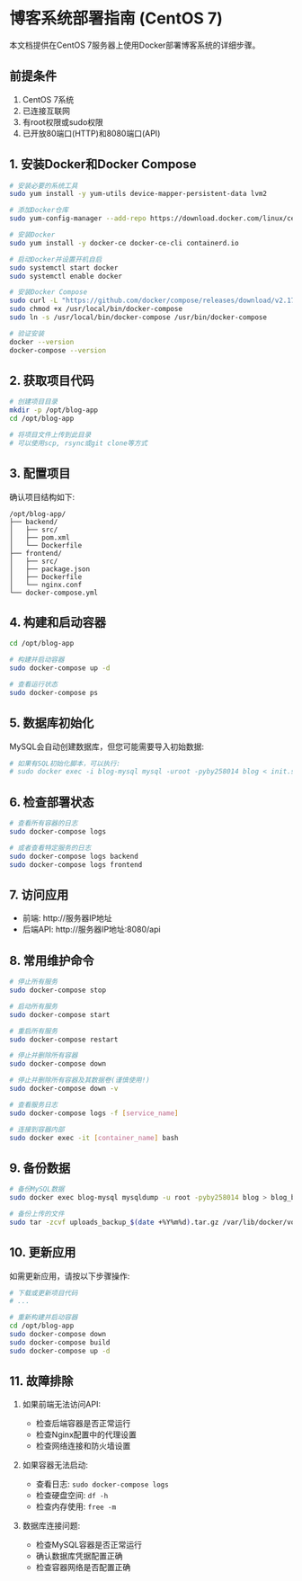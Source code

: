 # 博客系统部署指南 (CentOS 7)

本文档提供在CentOS 7服务器上使用Docker部署博客系统的详细步骤。

## 前提条件

1. CentOS 7系统
2. 已连接互联网
3. 有root权限或sudo权限
4. 已开放80端口(HTTP)和8080端口(API)

## 1. 安装Docker和Docker Compose

```bash
# 安装必要的系统工具
sudo yum install -y yum-utils device-mapper-persistent-data lvm2

# 添加Docker仓库
sudo yum-config-manager --add-repo https://download.docker.com/linux/centos/docker-ce.repo

# 安装Docker
sudo yum install -y docker-ce docker-ce-cli containerd.io

# 启动Docker并设置开机自启
sudo systemctl start docker
sudo systemctl enable docker

# 安装Docker Compose
sudo curl -L "https://github.com/docker/compose/releases/download/v2.17.2/docker-compose-$(uname -s)-$(uname -m)" -o /usr/local/bin/docker-compose
sudo chmod +x /usr/local/bin/docker-compose
sudo ln -s /usr/local/bin/docker-compose /usr/bin/docker-compose

# 验证安装
docker --version
docker-compose --version
```

## 2. 获取项目代码

```bash
# 创建项目目录
mkdir -p /opt/blog-app
cd /opt/blog-app

# 将项目文件上传到此目录
# 可以使用scp, rsync或git clone等方式
```

## 3. 配置项目

确认项目结构如下:

```
/opt/blog-app/
├── backend/
│   ├── src/
│   ├── pom.xml
│   └── Dockerfile
├── frontend/
│   ├── src/
│   ├── package.json
│   ├── Dockerfile
│   └── nginx.conf
└── docker-compose.yml
```

## 4. 构建和启动容器

```bash
cd /opt/blog-app

# 构建并启动容器
sudo docker-compose up -d

# 查看运行状态
sudo docker-compose ps
```

## 5. 数据库初始化

MySQL会自动创建数据库，但您可能需要导入初始数据:

```bash
# 如果有SQL初始化脚本，可以执行:
# sudo docker exec -i blog-mysql mysql -uroot -pyby258014 blog < init.sql
```

## 6. 检查部署状态

```bash
# 查看所有容器的日志
sudo docker-compose logs

# 或者查看特定服务的日志
sudo docker-compose logs backend
sudo docker-compose logs frontend
```

## 7. 访问应用

- 前端: http://服务器IP地址
- 后端API: http://服务器IP地址:8080/api

## 8. 常用维护命令

```bash
# 停止所有服务
sudo docker-compose stop

# 启动所有服务
sudo docker-compose start

# 重启所有服务
sudo docker-compose restart

# 停止并删除所有容器
sudo docker-compose down

# 停止并删除所有容器及其数据卷(谨慎使用!)
sudo docker-compose down -v

# 查看服务日志
sudo docker-compose logs -f [service_name]

# 连接到容器内部
sudo docker exec -it [container_name] bash
```

## 9. 备份数据

```bash
# 备份MySQL数据
sudo docker exec blog-mysql mysqldump -u root -pyby258014 blog > blog_backup_$(date +%Y%m%d).sql

# 备份上传的文件
sudo tar -zcvf uploads_backup_$(date +%Y%m%d).tar.gz /var/lib/docker/volumes/blog-app_blog-uploads
```

## 10. 更新应用

如需更新应用，请按以下步骤操作:

```bash
# 下载或更新项目代码
# ...

# 重新构建并启动容器
cd /opt/blog-app
sudo docker-compose down
sudo docker-compose build
sudo docker-compose up -d
```

## 11. 故障排除

1. 如果前端无法访问API:
   - 检查后端容器是否正常运行
   - 检查Nginx配置中的代理设置
   - 检查网络连接和防火墙设置

2. 如果容器无法启动:
   - 查看日志: `sudo docker-compose logs`
   - 检查硬盘空间: `df -h`
   - 检查内存使用: `free -m`

3. 数据库连接问题:
   - 检查MySQL容器是否正常运行
   - 确认数据库凭据配置正确
   - 检查容器网络是否配置正确 